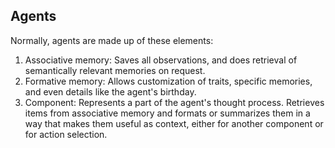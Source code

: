 ## Agents
Normally, agents are made up of these elements:
1. Associative memory: Saves all observations, and does retrieval of semantically relevant memories on request.
2. Formative memory: Allows customization of traits, specific memories, and even details like the agent's birthday.
3. Component: Represents a part of the agent's thought process. Retrieves items from associative memory and formats or summarizes them in a way that makes them useful as context, either for another component or for action selection.
